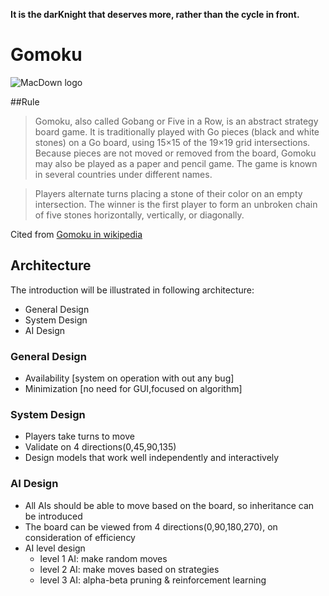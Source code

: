 **It is the darKnight that deserves more, rather than the cycle in front.**
# Gomoku
![MacDown logo](https://www.htmlgames.com/uploaded/thumb/gomoku300.jpg)

##Rule
>Gomoku, also called Gobang or Five in a Row, is an abstract strategy board game. It is traditionally played with Go pieces (black and white stones) on a Go board, using 15×15 of the 19×19 grid intersections. Because pieces are not moved or removed from the board, Gomoku may also be played as a paper and pencil game. The game is known in several countries under different names.

>Players alternate turns placing a stone of their color on an empty intersection. The winner is the first player to form an unbroken chain of five stones horizontally, vertically, or diagonally.

Cited from [Gomoku in wikipedia](https://en.wikipedia.org/wiki/Gomoku)  
## Architecture
The introduction will be illustrated in following architecture:  
* General Design  
* System Design  
* AI Design
 
### General Design

* Availability	[system on operation with out any bug]  
* Minimization	[no need for GUI,focused on algorithm]

### System Design  

* Players take turns to move  
* Validate on 4 directions(0,45,90,135)
* Design models that work well independently and interactively

### AI Design
* All AIs should be able to move based on the board, so inheritance can be introduced    
* The board can be viewed from 4 directions(0,90,180,270), on consideration of efficiency  
* AI level design
	* level 1 AI: make random moves
	* level 2 AI: make moves based on strategies
	* level 3 AI: alpha-beta pruning & reinforcement learning